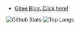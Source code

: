 
<!---
- 👋 Hi, I’m @EnderturtleOrz
- 👀 I’m interested in ...
- 🌱 I’m currently learning ...
- 💞️ I’m looking to collaborate on ...
- 📫 How to reach me ...


HTC-Group/HTC-Group is a ✨ special ✨ repository because its `README.md` (this file) appears on your GitHub profile.
You can click the Preview link to take a look at your changes.
--->

- [Gitee Blog. Click here!](https://enderturtle.gitee.io/)

![Github Stats](https://github-readme-stats.vercel.app/api?bg_color=0000&title_color=4C71F1&text_color=8A919F&line_height=24&border_color=8884&username=EnderturtleOrz&hide=contribs&show_icons=true&count_private=true&theme=vue)
![Top Langs](https://github-readme-stats.vercel.app/api/top-langs/?bg_color=0000&title_color=4C71F1&text_color=8A919F&card_width=240&border_color=8884&username=EnderturtleOrz&layout=compact&theme=vue)
